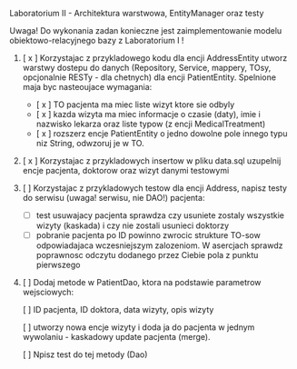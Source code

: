 ﻿Laboratorium II - Architektura warstwowa, EntityManager oraz testy

Uwaga! Do wykonania zadan konieczne jest zaimplementowanie modelu obiektowo-relacyjnego bazy z Laboratorium I !

1. [ x ] Korzystajac z przykladowego kodu dla encji AddressEntity utworz warstwy dostepu do danych (Repository, Service, mappery, TOsy, opcjonalnie RESTy - dla chetnych) dla encji PatientEntity. Spelnione maja byc nasteoujace wymagania:
   - [ x ] TO pacjenta ma miec liste wizyt ktore sie odbyly
   - [ x ] kazda wizyta ma miec informacje o czasie (daty), imie i nazwisko lekarza oraz liste typow (z encji MedicalTreatment)
   - [ x ] rozszerz encje PatientEntity o jedno dowolne pole innego typu niz String, odwzoruj je w TO.

2. [ x ] Korzystajac z przykladowych insertow w pliku data.sql uzupelnij encje pacjenta, doktorow oraz wizyt danymi testowymi

4. [  ] Korzystajac z przykladowych testow dla encji Address, napisz testy do serwisu (uwaga! serwisu, nie DAO!) pacjenta:
   - [  ] test usuwajacy pacjenta sprawdza czy usuniete zostaly wszystkie wizyty (kaskada) i czy nie zostali usunieci doktorzy
   - [  ] pobranie pacjenta po ID powinno zwrocic strukture TO-sow odpowiadajaca wczesniejszym zalozeniom. W asercjach sprawdz poprawnosc odczytu dodanego przez Ciebie pola z punktu pierwszego

5. [  ] Dodaj metode w PatientDao, ktora na podstawie parametrow wejsciowych:

   [  ] ID pacjenta, ID doktora, data wizyty, opis wizyty 

   [  ] utworzy nowa encje wizyty i doda ja do pacjenta w jednym wywolaniu - kaskadowy update pacjenta (merge). 

   [  ] Npisz test do tej metody (Dao)
